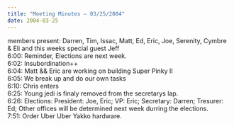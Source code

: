 ```yaml
---
title: "Meeting Minutes – 03/25/2004"
date: 2004-03-25
---
```

<p>
members present:  Darren, Tim, Issac, Matt, Ed, Eric, Joe, Serenity, Cymbre & Eli and this weeks special guest Jeff<br>
6:00:  Reminder, Elections are next week.<br>
6:02:  Insubordination++<br>
6:04:  Matt && Eric are working on building Super Pinky II <br>
6:05:  We break up and do our own tasks <br>
6:10:  Chris enters <br>
6:25:  Young jedi is finaly removed from the secretarys lap. <br>
6:26:  Elections:  President:  Joe, Eric; VP: Eric; Secretary: Darren; Tresurer: Ed; Other offices will be determined next week durring the elections.
<br>
7:51:  Order Uber Uber Yakko hardware.<br>
</P>

